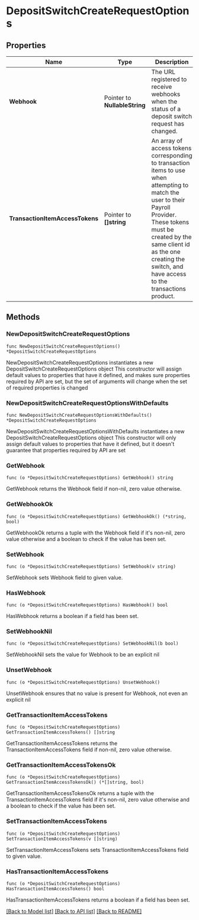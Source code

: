 # DepositSwitchCreateRequestOptions

## Properties

Name | Type | Description | Notes
------------ | ------------- | ------------- | -------------
**Webhook** | Pointer to **NullableString** | The URL registered to receive webhooks when the status of a deposit switch request has changed.  | [optional] 
**TransactionItemAccessTokens** | Pointer to **[]string** | An array of access tokens corresponding to transaction items to use when attempting to match the user to their Payroll Provider. These tokens must be created by the same client id as the one creating the switch, and have access to the transactions product. | [optional] 

## Methods

### NewDepositSwitchCreateRequestOptions

`func NewDepositSwitchCreateRequestOptions() *DepositSwitchCreateRequestOptions`

NewDepositSwitchCreateRequestOptions instantiates a new DepositSwitchCreateRequestOptions object
This constructor will assign default values to properties that have it defined,
and makes sure properties required by API are set, but the set of arguments
will change when the set of required properties is changed

### NewDepositSwitchCreateRequestOptionsWithDefaults

`func NewDepositSwitchCreateRequestOptionsWithDefaults() *DepositSwitchCreateRequestOptions`

NewDepositSwitchCreateRequestOptionsWithDefaults instantiates a new DepositSwitchCreateRequestOptions object
This constructor will only assign default values to properties that have it defined,
but it doesn't guarantee that properties required by API are set

### GetWebhook

`func (o *DepositSwitchCreateRequestOptions) GetWebhook() string`

GetWebhook returns the Webhook field if non-nil, zero value otherwise.

### GetWebhookOk

`func (o *DepositSwitchCreateRequestOptions) GetWebhookOk() (*string, bool)`

GetWebhookOk returns a tuple with the Webhook field if it's non-nil, zero value otherwise
and a boolean to check if the value has been set.

### SetWebhook

`func (o *DepositSwitchCreateRequestOptions) SetWebhook(v string)`

SetWebhook sets Webhook field to given value.

### HasWebhook

`func (o *DepositSwitchCreateRequestOptions) HasWebhook() bool`

HasWebhook returns a boolean if a field has been set.

### SetWebhookNil

`func (o *DepositSwitchCreateRequestOptions) SetWebhookNil(b bool)`

 SetWebhookNil sets the value for Webhook to be an explicit nil

### UnsetWebhook
`func (o *DepositSwitchCreateRequestOptions) UnsetWebhook()`

UnsetWebhook ensures that no value is present for Webhook, not even an explicit nil
### GetTransactionItemAccessTokens

`func (o *DepositSwitchCreateRequestOptions) GetTransactionItemAccessTokens() []string`

GetTransactionItemAccessTokens returns the TransactionItemAccessTokens field if non-nil, zero value otherwise.

### GetTransactionItemAccessTokensOk

`func (o *DepositSwitchCreateRequestOptions) GetTransactionItemAccessTokensOk() (*[]string, bool)`

GetTransactionItemAccessTokensOk returns a tuple with the TransactionItemAccessTokens field if it's non-nil, zero value otherwise
and a boolean to check if the value has been set.

### SetTransactionItemAccessTokens

`func (o *DepositSwitchCreateRequestOptions) SetTransactionItemAccessTokens(v []string)`

SetTransactionItemAccessTokens sets TransactionItemAccessTokens field to given value.

### HasTransactionItemAccessTokens

`func (o *DepositSwitchCreateRequestOptions) HasTransactionItemAccessTokens() bool`

HasTransactionItemAccessTokens returns a boolean if a field has been set.


[[Back to Model list]](../README.md#documentation-for-models) [[Back to API list]](../README.md#documentation-for-api-endpoints) [[Back to README]](../README.md)


